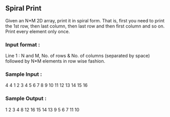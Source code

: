 ## Spiral Print
Given an N*M 2D array, print it in spiral form. That is, first you need to print the 1st row, then last column, then last row and then first column and so on.
Print every element only once.
### Input format :
Line 1 : N and M, No. of rows & No. of columns (separated by space) followed by N*M  elements in row wise fashion.
### Sample Input :
4 4 1 2 3 4 5 6 7 8 9 10 11 12 13 14 15 16
### Sample Output :
1 2 3 4 8 12 16 15 14 13 9 5 6 7 11 10 